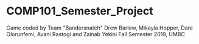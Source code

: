 # COMP101_Semester_Project
Game coded by Team "Bandersnatch"
Drew Barlow, Mikayla Hopper, Dare Olorunfemi, Avani Rastogi and Zainab Yekini
Fall Semester 2019, UMBC
